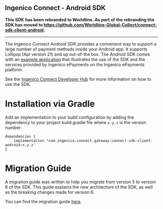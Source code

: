 ## Ingenico Connect - Android SDK

**This SDK has been rebranded to Worldline. As part of the rebranding the SDK has moved to https://github.com/Worldline-Global-Collect/connect-sdk-client-android.**

---

The Ingenico Connect Android SDK provides a convenient way to support a large number of payment methods inside your Android app.
It supports Lollipop (Api version 21) and up out-of-the box.
The Android SDK comes with an [example application](https:/github.com/Ingenico-ePayments/connect-sdk-client-android-example-kotlin) that illustrates the use of the SDK and the services provided by Ingenico ePayments on the Ingenico ePayments platform.

See the [Ingenico Connect Developer Hub](https://epayments.developer-ingenico.com/documentation/sdk/mobile/android/) for more information on how to use the SDK.

# Installation via Gradle
Add an implementation to your build configuration by adding the dependency to your project build.gradle file where `x.y.z` is the version number:

    dependencies {
        implementation "com.ingenico.connect.gateway:connect-sdk-client-android:x.y.z'
    }

# Migration Guide
A migration guide was written to help you migrate from version 5 to version 6 of the SDK. This guide explains the new architecture of the SDK, as well as the breaking changes made for version 6.

You can find the migration guide [here](/documentation/Migration%20Guide%20v5%20to%20v6.md).